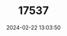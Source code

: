 ---
title: "17537"
category: "Platymantis levigatus"
draft: false
date: 2024-02-22 13:03:50
languages:
  English: ["Tablas Wrinkled Ground Frog"]
---